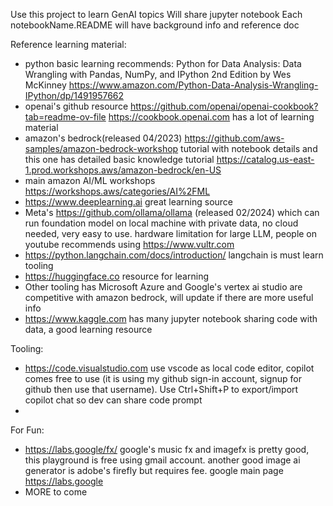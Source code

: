 Use this project to learn GenAI topics
Will share jupyter notebook
Each notebookName.README will have background info and reference doc

Reference learning material:
- python basic learning recommends: Python for Data Analysis: Data Wrangling with Pandas, NumPy, and IPython 2nd Edition
by Wes McKinney https://www.amazon.com/Python-Data-Analysis-Wrangling-IPython/dp/1491957662
- openai's github resource https://github.com/openai/openai-cookbook?tab=readme-ov-file https://cookbook.openai.com has a lot of learning material
- amazon's bedrock(released 04/2023) https://github.com/aws-samples/amazon-bedrock-workshop  tutorial with notebook details and this one has detailed basic knowledge tutorial https://catalog.us-east-1.prod.workshops.aws/amazon-bedrock/en-US
- main amazon AI/ML workshops https://workshops.aws/categories/AI%2FML
- https://www.deeplearning.ai great learning source 
- Meta's https://github.com/ollama/ollama (released 02/2024) which can run foundation model on local machine with private data, no cloud needed, very easy to use. hardware limitation for large LLM, people on youtube recommends using https://www.vultr.com
- https://python.langchain.com/docs/introduction/ langchain is must learn tooling
- https://huggingface.co resource for learning
- Other tooling has Microsoft Azure and Google's vertex ai studio are competitive with amazon bedrock, will update if there are more useful info
- https://www.kaggle.com has many jupyter notebook sharing code with data, a good learning resource

Tooling:
- https://code.visualstudio.com use vscode as local code editor, copilot comes free to use (it is using my github sign-in account, signup for github then use that username). Use Ctrl+Shift+P to export/import copilot chat so dev can share code prompt
- 

For Fun:
- https://labs.google/fx/ google's music fx and imagefx is pretty good, this playground is free using gmail account. another good image ai generator is adobe's firefly but requires fee. google main page https://labs.google
- MORE to come
